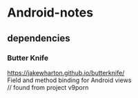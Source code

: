 # Android-notes

## dependencies 
### Butter Knife
https://jakewharton.github.io/butterknife/   
Field and method binding for Android views   
// found from project v9porn
